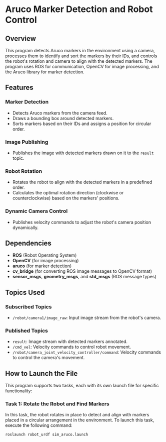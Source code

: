 # Aruco Marker Detection and Robot Control

## Overview
This program detects Aruco markers in the environment using a camera, processes them to identify and sort the markers by their IDs, and controls the robot's rotation and camera to align with the detected markers. The program uses ROS for communication, OpenCV for image processing, and the Aruco library for marker detection.

## Features

### Marker Detection
- Detects Aruco markers from the camera feed.
- Draws a bounding box around detected markers.
- Sorts markers based on their IDs and assigns a position for circular order.

### Image Publishing
- Publishes the image with detected markers drawn on it to the `result` topic.

### Robot Rotation
- Rotates the robot to align with the detected markers in a predefined order.
- Calculates the optimal rotation direction (clockwise or counterclockwise) based on the markers' positions.

### Dynamic Camera Control
- Publishes velocity commands to adjust the robot's camera position dynamically.

## Dependencies
- **ROS** (Robot Operating System)
- **OpenCV** (for image processing)
- **aruco** (for marker detection)
- **cv_bridge** (for converting ROS image messages to OpenCV format)
- **sensor_msgs**, **geometry_msgs**, and **std_msgs** (ROS message types)

## Topics Used

### Subscribed Topics
- `/robot/camera1/image_raw`: Input image stream from the robot's camera.

### Published Topics
- `result`: Image stream with detected markers annotated.
- `/cmd_vel`: Velocity commands to control robot movement.
- `/robot/camera_joint_velocity_controller/command`: Velocity commands to control the camera's movement.

## How to Launch the File

This program supports two tasks, each with its own launch file for specific functionality:

### Task 1: Rotate the Robot and Find Markers
In this task, the robot rotates in place to detect and align with markers placed in a circular arrangement in the environment. To launch this task, execute the following command:

```bash
roslaunch robot_urdf sim_aruco.launch
